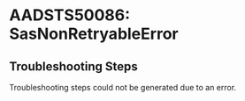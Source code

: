 
# AADSTS50086: SasNonRetryableError


## Troubleshooting Steps
Troubleshooting steps could not be generated due to an error.